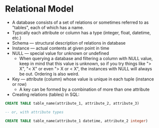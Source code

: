 # Relational Model

- A database consists of a set of relations or sometimes referred to as "tables", each of which has a name.
- Typically each attribute or column has a type (integer, float, datetime, etc.)
- Schema — structural description of relations in database
- Instance — actual contents at given point in time
- NULL — special value for unknown or undefined
    - When querying a database and filtering a column with NULL value, keep in mind that this value is unknown, so if you try things like "> X", "< X" or even "> X or < X", the instances with NULL will always be out. Ordering is also weird.
- Key — attribute (column) whose value is unique in each tuple (instance or row)
    - A key can be formed by a combination of more than one attribute
- Creating relations (tables) in SQL:

```sql
CREATE TABLE table_name(attribute_1, attribute_2, attribute_3)

-- or, with attribute types

CREATE TABLE table_name(attribute_1 datetime, attribute_2 integer)
```